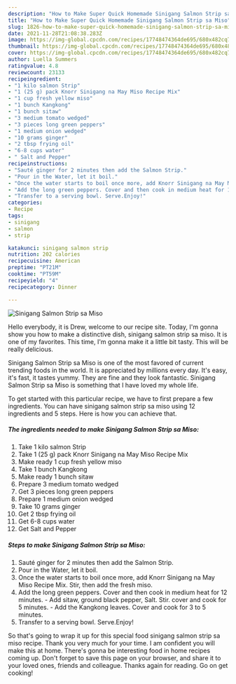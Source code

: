 ```yaml
---
description: "How to Make Super Quick Homemade Sinigang Salmon Strip sa Miso"
title: "How to Make Super Quick Homemade Sinigang Salmon Strip sa Miso"
slug: 1826-how-to-make-super-quick-homemade-sinigang-salmon-strip-sa-miso
date: 2021-11-28T21:08:38.283Z
image: https://img-global.cpcdn.com/recipes/17748474364de695/680x482cq70/sinigang-salmon-strip-sa-miso-recipe-main-photo.jpg
thumbnail: https://img-global.cpcdn.com/recipes/17748474364de695/680x482cq70/sinigang-salmon-strip-sa-miso-recipe-main-photo.jpg
cover: https://img-global.cpcdn.com/recipes/17748474364de695/680x482cq70/sinigang-salmon-strip-sa-miso-recipe-main-photo.jpg
author: Luella Summers
ratingvalue: 4.8
reviewcount: 23133
recipeingredient:
- "1 kilo salmon Strip"
- "1 (25 g) pack Knorr Sinigang na May Miso Recipe Mix"
- "1 cup fresh yellow miso"
- "1 bunch Kangkong"
- "1 bunch sitaw"
- "3 medium tomato wedged"
- "3 pieces long green peppers"
- "1 medium onion wedged"
- "10 grams ginger"
- "2 tbsp frying oil"
- "6-8 cups water"
- " Salt and Pepper"
recipeinstructions:
- "Sauté ginger for 2 minutes then add the Salmon Strip."
- "Pour in the Water, let it boil."
- "Once the water starts to boil once more, add Knorr Sinigang na May Miso Recipe Mix. Stir, then add the fresh miso."
- "Add the long green peppers. Cover and then cook in medium heat for 12 minutes. Add sitaw, ground black pepper, Salt. Stir. cover and cook for 5 minutes. Add the Kangkong leaves. Cover and cook for 3 to 5 minutes."
- "Transfer to a serving bowl. Serve.Enjoy!"
categories:
- Recipe
tags:
- sinigang
- salmon
- strip

katakunci: sinigang salmon strip 
nutrition: 202 calories
recipecuisine: American
preptime: "PT21M"
cooktime: "PT59M"
recipeyield: "4"
recipecategory: Dinner

---
```



![Sinigang Salmon Strip sa Miso](https://img-global.cpcdn.com/recipes/17748474364de695/680x482cq70/sinigang-salmon-strip-sa-miso-recipe-main-photo.jpg)

Hello everybody, it is Drew, welcome to our recipe site. Today, I'm gonna show you how to make a distinctive dish, sinigang salmon strip sa miso. It is one of my favorites. This time, I'm gonna make it a little bit tasty. This will be really delicious.

Sinigang Salmon Strip sa Miso is one of the most favored of current trending foods in the world. It is appreciated by millions every day. It's easy, it's fast, it tastes yummy. They are fine and they look fantastic. Sinigang Salmon Strip sa Miso is something that I have loved my whole life.




To get started with this particular recipe, we have to first prepare a few ingredients. You can have sinigang salmon strip sa miso using 12 ingredients and 5 steps. Here is how you can achieve that.

<!--inarticleads1-->

##### The ingredients needed to make Sinigang Salmon Strip sa Miso:

1. Take 1 kilo salmon Strip
1. Take 1 (25 g) pack Knorr Sinigang na May Miso Recipe Mix
1. Make ready 1 cup fresh yellow miso
1. Take 1 bunch Kangkong
1. Make ready 1 bunch sitaw
1. Prepare 3 medium tomato wedged
1. Get 3 pieces long green peppers
1. Prepare 1 medium onion wedged
1. Take 10 grams ginger
1. Get 2 tbsp frying oil
1. Get 6-8 cups water
1. Get  Salt and Pepper




<!--inarticleads2-->

##### Steps to make Sinigang Salmon Strip sa Miso:

1. Sauté ginger for 2 minutes then add the Salmon Strip.
1. Pour in the Water, let it boil.
1. Once the water starts to boil once more, add Knorr Sinigang na May Miso Recipe Mix. Stir, then add the fresh miso.
1. Add the long green peppers. Cover and then cook in medium heat for 12 minutes. - Add sitaw, ground black pepper, Salt. Stir. cover and cook for 5 minutes. - Add the Kangkong leaves. Cover and cook for 3 to 5 minutes.
1. Transfer to a serving bowl. Serve.Enjoy!




So that's going to wrap it up for this special food sinigang salmon strip sa miso recipe. Thank you very much for your time. I am confident you will make this at home. There's gonna be interesting food in home recipes coming up. Don't forget to save this page on your browser, and share it to your loved ones, friends and colleague. Thanks again for reading. Go on get cooking!
